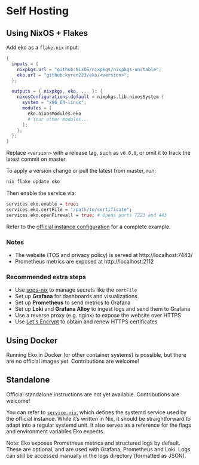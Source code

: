 # Self Hosting

## Using NixOS + Flakes

Add eko as a `flake.nix` input:

```nix
{
  inputs = {
    nixpkgs.url = "github:NixOS/nixpkgs/nixpkgs-unstable";
    eko.url = "github:kyren223/eko/<version>";
  };

  outputs = { nixpkgs, eko, ... }: {
    nixosConfigurations.default = nixpkgs.lib.nixosSystem {
      system = "x86_64-linux";
      modules = [
        eko.nixosModules.eko
        # Your other modules...
      ];
    };
  };
}
```

Replace `<version>` with a release tag, such as `v0.0.0`, or omit it to track
the latest commit on master.

To apply a version change or pull the latest from master, run:

```sh
nix flake update eko

```

Then enable the service via:

```nix
services.eko.enable = true;
services.eko.certFile = "/path/to/certificate";
services.eko.openFirewall = true; # Opens ports 7223 and 443
```

Refer to the [official instance configuration](https://github.com/Kyren223/server/blob/master/nixosModules/eko.nix#L14-L14) for a complete example.

### Notes

- The website (TOS and privacy policy) is served at http://localhost:7443/
- Prometheus metrics are exposed at http://localhost:2112

### Recommended extra steps

- Use [sops-nix](https://github.com/Mic92/sops-nix) to manage secrets like the `certFile`
- Set up **Grafana** for dashboards and visualizations
- Set up **Prometheus** to send metrics to Grafana
- Set up **Loki** and **Grafana Alloy** to ingest logs and send them to Grafana
- Use a reverse proxy (e.g. nginx) to expose the website over HTTPS
- Use [Let's Encrypt](https://letsencrypt.org/) to obtain and renew HTTPS certificates

## Using Docker

Running Eko in Docker (or other container systems) is possible,
but there are no official images yet. Contributions are welcome!

## Standalone

Official standalone instructions are not yet available. Contributions are welcome!

You can refer to [`service.nix`](./service.nix), which defines the systemd service used by the official instance.
While it’s written in Nix, it should be straightforward to adapt into a regular systemd unit.
It also serves as a reference for the flags and environment variables Eko expects.

Note: Eko exposes Prometheus metrics and structured logs by default.
These are optional, and are used with Grafana, Prometheus and Loki.
Logs can still be accessed manually in the logs directory (formatted as JSON).
